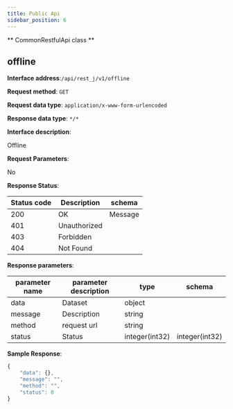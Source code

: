 ```yaml
---
title: Public Api
sidebar_position: 6
---
```

** CommonRestfulApi class **

## offline


**Interface address**:`/api/rest_j/v1/offline`


**Request method**: `GET`


**Request data type**: `application/x-www-form-urlencoded`


**Response data type**: `*/*`


**Interface description**:<p>Offline</p>



**Request Parameters**:


No


**Response Status**:


| Status code | Description | schema |
| -------- | -------- | ----- |
|200|OK|Message|
|401|Unauthorized|
|403|Forbidden|
|404|Not Found|


**Response parameters**:


| parameter name | parameter description | type | schema |
| -------- | -------- | ----- |----- |
|data|Dataset|object|
|message|Description|string|
|method|request url|string|
|status|Status|integer(int32)|integer(int32)|


**Sample Response**:
````javascript
{
    "data": {},
    "message": "",
    "method": "",
    "status": 0
}
````